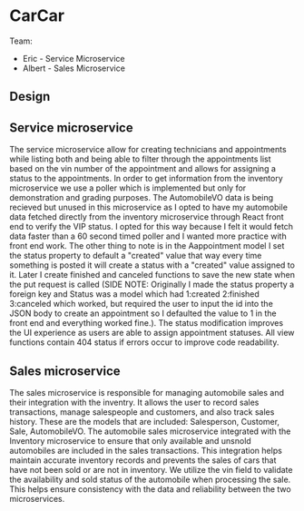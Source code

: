 # CarCar

Team:

* Eric - Service Microservice
* Albert - Sales Microservice

## Design

## Service microservice

The service microservice allow for creating technicians and appointments while listing both and being able to filter through the appointments list based on the vin number of the appointment and allows for assigning a status to the appointments. In order to get information from the inventory microservice we use a poller which is implemented but only for demonstration and grading purposes. The AutomobileVO data is being recieved but unused in this microservice as I opted to have my automobile data fetched directly from the inventory microservice through React front end to verify the VIP status. I opted for this way because I felt it would fetch data faster than a 60 second timed poller and I wanted more practice with front end work. The other thing to note is in the Aappointment model I set the status property to default a "created" value that way every time something is posted it will create a status with a "created" value assigned to it. Later I create finished and canceled functions to save the new state when the put request is called (SIDE NOTE: Originally I made the status property a foreign key and Status was a model which had 1:created 2:finished 3:canceled which worked, but required the user to input the id into the JSON body to create an appointment so I defaulted the value to 1 in the front end and everything worked fine.). The status modification improves the UI experience as users are able to assign appointment statuses. All view functions contain 404 status if errors occur to improve code readability.
## Sales microservice

The sales microservice is responsible for managing automobile sales and their integration with the inventry. It allows the user to record sales transactions, manage salespeople and customers, and also track sales history.
These are the models that are included: Salesperson, Customer, Sale, AutomobileVO.
The automobile sales microservice integrated with the Inventory microservice to ensure that only available and unsnold automobiles are included in the sales transactions. This integration helps maintain accurate inventory records and prevents the sales of cars that have not been sold or are not in inventory.
We utilize the vin field to validate the availability and sold status of the automobile when processing the sale. This helps ensure consistency with the data and reliability between the two microservices.
